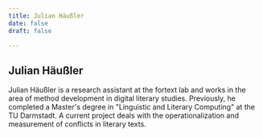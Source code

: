 ```yaml
---
title: Julian Häußler
date: false
draft: false

---
```



## Julian Häußler

</lb>Julian Häußler is a research assistant at the fortext lab and works in the area of method development in digital literary studies. Previously, he completed a Master's degree in "Linguistic and Literary Computing" at the TU Darmstadt. A current project deals with the operationalization and measurement of conflicts in literary texts.
